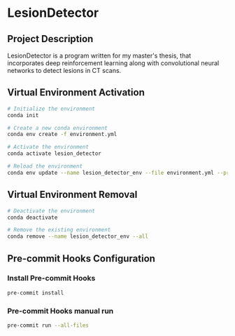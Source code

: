 # LesionDetector
## Project Description
LesionDetector is a program written for my master's thesis, that incorporates deep reinforcement learning along with convolutional neural networks to detect lesions in CT scans.

## Virtual Environment Activation
```bash
# Initialize the environment
conda init

# Create a new conda environment
conda env create -f environment.yml

# Activate the environment
conda activate lesion_detector

# Reload the environment
conda env update --name lesion_detector_env --file environment.yml --prune
```

## Virtual Environment Removal
```bash
# Deactivate the environment
conda deactivate

# Remove the existing environment
conda remove --name lesion_detector_env --all
```

## Pre-commit Hooks Configuration
### Install Pre-commit Hooks
```bash
pre-commit install
```
### Pre-commit Hooks manual run
```bash
pre-commit run --all-files
```